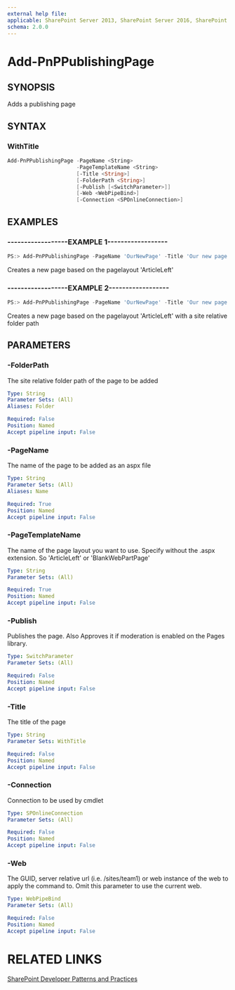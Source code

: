 ```yaml
---
external help file:
applicable: SharePoint Server 2013, SharePoint Server 2016, SharePoint Online
schema: 2.0.0
---
```

# Add-PnPPublishingPage

## SYNOPSIS
Adds a publishing page

## SYNTAX 

### WithTitle
```powershell
Add-PnPPublishingPage -PageName <String>
                      -PageTemplateName <String>
                      [-Title <String>]
                      [-FolderPath <String>]
                      [-Publish [<SwitchParameter>]]
                      [-Web <WebPipeBind>]
                      [-Connection <SPOnlineConnection>]
```

## EXAMPLES

### ------------------EXAMPLE 1------------------
```powershell
PS:> Add-PnPPublishingPage -PageName 'OurNewPage' -Title 'Our new page' -PageTemplateName 'ArticleLeft'
```

Creates a new page based on the pagelayout 'ArticleLeft'

### ------------------EXAMPLE 2------------------
```powershell
PS:> Add-PnPPublishingPage -PageName 'OurNewPage' -Title 'Our new page' -PageTemplateName 'ArticleLeft' -Folder '/Pages/folder'
```

Creates a new page based on the pagelayout 'ArticleLeft' with a site relative folder path

## PARAMETERS

### -FolderPath
The site relative folder path of the page to be added

```yaml
Type: String
Parameter Sets: (All)
Aliases: Folder

Required: False
Position: Named
Accept pipeline input: False
```

### -PageName
The name of the page to be added as an aspx file

```yaml
Type: String
Parameter Sets: (All)
Aliases: Name

Required: True
Position: Named
Accept pipeline input: False
```

### -PageTemplateName
The name of the page layout you want to use. Specify without the .aspx extension. So 'ArticleLeft' or 'BlankWebPartPage'

```yaml
Type: String
Parameter Sets: (All)

Required: True
Position: Named
Accept pipeline input: False
```

### -Publish
Publishes the page. Also Approves it if moderation is enabled on the Pages library.

```yaml
Type: SwitchParameter
Parameter Sets: (All)

Required: False
Position: Named
Accept pipeline input: False
```

### -Title
The title of the page

```yaml
Type: String
Parameter Sets: WithTitle

Required: False
Position: Named
Accept pipeline input: False
```

### -Connection
Connection to be used by cmdlet

```yaml
Type: SPOnlineConnection
Parameter Sets: (All)

Required: False
Position: Named
Accept pipeline input: False
```

### -Web
The GUID, server relative url (i.e. /sites/team1) or web instance of the web to apply the command to. Omit this parameter to use the current web.

```yaml
Type: WebPipeBind
Parameter Sets: (All)

Required: False
Position: Named
Accept pipeline input: False
```

# RELATED LINKS

[SharePoint Developer Patterns and Practices](http://aka.ms/sppnp)